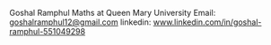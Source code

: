 Goshal Ramphul
Maths at Queen Mary University
Email: goshalramphul12@gmail.com
linkedin: www.linkedin.com/in/goshal-ramphul-551049298
